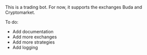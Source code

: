 This is a trading bot. For now, it supports the exchanges Buda and Cryptomarket. 

To do:

* Add documentation
* Add more exchanges
* Add more strategies
* Add logging
